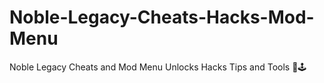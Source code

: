 # Noble-Legacy-Cheats-Hacks-Mod-Menu
Noble Legacy Cheats and Mod Menu Unlocks Hacks Tips and Tools 🚀🕹️
